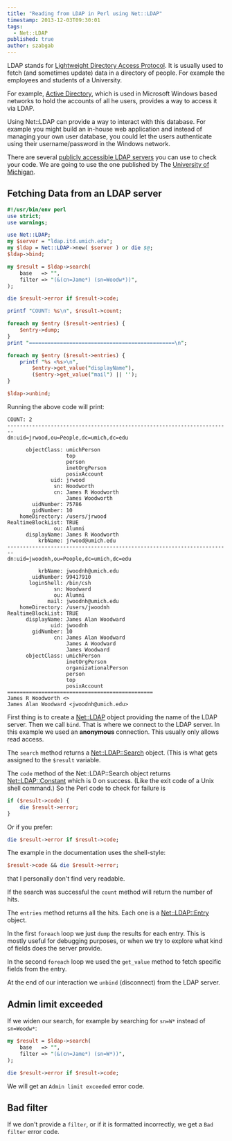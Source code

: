 ```yaml
---
title: "Reading from LDAP in Perl using Net::LDAP"
timestamp: 2013-12-03T09:30:01
tags:
  - Net::LDAP
published: true
author: szabgab
---
```



LDAP stands for [Lightweight Directory Access Protocol](http://en.wikipedia.org/wiki/Lightweight_Directory_Access_Protocol). It is usually used to fetch (and sometimes update) data in a directory of people. For example the employees and students of a University.

For example, [Active Directory](http://en.wikipedia.org/wiki/Active_Directory), which is used in Microsoft Windows based networks to hold the accounts of all he users, provides a way to access it via LDAP.

Using Net::LDAP can provide a way to interact with this database. For example you might build an in-house web application and instead of managing your own user database, you could let the users authenticate
using their username/password in the Windows network.



There are several [publicly accessible LDAP servers](http://www.keutel.de/directory/public_ldap_servers.html) you can use to check your code. We are going to use the one published by
The [University of Michigan](https://www.umich.edu/).


## Fetching Data from an LDAP server


```perl
#!/usr/bin/env perl
use strict;
use warnings;

use Net::LDAP;
my $server = "ldap.itd.umich.edu";
my $ldap = Net::LDAP->new( $server ) or die $@;
$ldap->bind;

my $result = $ldap->search(
    base   => "",
    filter => "(&(cn=Jame*) (sn=Woodw*))",
);

die $result->error if $result->code;

printf "COUNT: %s\n", $result->count;

foreach my $entry ($result->entries) {
    $entry->dump;
}
print "===============================================\n";

foreach my $entry ($result->entries) {
    printf "%s <%s>\n",
        $entry->get_value("displayName"),
        ($entry->get_value("mail") || '');
}

$ldap->unbind;
```

Running the above code will print:
```
COUNT: 2
------------------------------------------------------------------------
dn:uid=jrwood,ou=People,dc=umich,dc=edu

      objectClass: umichPerson
                   top
                   person
                   inetOrgPerson
                   posixAccount
              uid: jrwood
               sn: Woodworth
               cn: James R Woodworth
                   James Woodworth
        uidNumber: 75786
        gidNumber: 10
    homeDirectory: /users/jrwood
RealtimeBlockList: TRUE
               ou: Alumni
      displayName: James R Woodworth
          krbName: jrwood@umich.edu
------------------------------------------------------------------------
dn:uid=jwoodnh,ou=People,dc=umich,dc=edu

          krbName: jwoodnh@umich.edu
        uidNumber: 99417910
       loginShell: /bin/csh
               sn: Woodward
               ou: Alumni
             mail: jwoodnh@umich.edu
    homeDirectory: /users/jwoodnh
RealtimeBlockList: TRUE
      displayName: James Alan Woodward
              uid: jwoodnh
        gidNumber: 10
               cn: James Alan Woodward
                   James A Woodward
                   James Woodward
      objectClass: umichPerson
                   inetOrgPerson
                   organizationalPerson
                   person
                   top
                   posixAccount
===============================================
James R Woodworth <>
James Alan Woodward <jwoodnh@umich.edu>
```

First thing is to create a [Net::LDAP](https://metacpan.org/pod/Net::LDAP) object providing the name of the LDAP server. Then we call `bind`. That is where we connect to the LDAP server.
In this example we used an **anonymous** connection. This usually only allows read access.

The `search` method returns a [Net::LDAP::Search](https://metacpan.org/pod/Net::LDAP::Search) object. (This is what gets assigned to the `$result` variable.

The `code` method of the Net::LDAP::Search object returns 
[Net::LDAP::Constant](https://metacpan.org/pod/Net::LDAP::Constant) which is 0 on success.
(Like the exit code of a Unix shell command.) So the Perl code to check for failure is
 
```perl
if ($result->code) {
    die $result->error;
}
```

Or if you prefer:

```perl
die $result->error if $result->code;
```

The example in the documentation uses the shell-style:

```perl
$result->code && die $result->error;
```

that I personally don't find very readable.

If the search was successful the `count` method will return the number of hits.

The `entries` method returns all the hits. Each one is a
[Net::LDAP::Entry](https://metacpan.org/pod/Net::LDAP::Entry) object.

In the first `foreach` loop we just `dump` the results for each entry. This is mostly
useful for debugging purposes, or when we try to explore what kind of fields does the server provide.

In the second `foreach` loop we used the `get_value` method to fetch specific fields
from the entry.

At the end of our interaction we `unbind` (disconnect) from the LDAP server.

## Admin limit exceeded

If we widen our search, for example by searching for `sn=W*` instead of `sn=Woodw*`:

```perl
my $result = $ldap->search(
    base   => "",
    filter => "(&(cn=Jame*) (sn=W*))",
);

die $result->error if $result->code;
```

We will get an `Admin limit exceeded` error code.

## Bad filter

If we don't provide a `filter`, or if it is formatted incorrectly, we get a
`Bad filter` error code.

